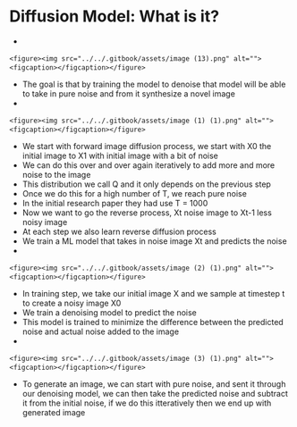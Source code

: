 # Diffusion Model: What is it?

*

    <figure><img src="../../.gitbook/assets/image (13).png" alt=""><figcaption></figcaption></figure>
* The goal is that by training the model to denoise that model will be able to take in pure noise and from it synthesize a novel image
*

    <figure><img src="../../.gitbook/assets/image (1) (1).png" alt=""><figcaption></figcaption></figure>
* We start with forward image diffusion process, we start with X0 the initial image to X1 with initial image with a bit of noise
* We can do this over and over again iteratively to add more and more noise to the image
* This distribution we call Q and it only depends on the previous step
* Once we do this for a high number of T, we reach pure noise
* In the initial research paper they had use T = 1000
* Now we want to go the reverse process, Xt noise image to Xt-1 less noisy image
* At each step we also learn reverse diffusion process
* We train a ML model that takes in noise image Xt and predicts the noise
*

    <figure><img src="../../.gitbook/assets/image (2) (1).png" alt=""><figcaption></figcaption></figure>
* In training step, we take our initial image X and we sample at timestep t to create a noisy image X0
* We train a denoising model to predict the noise&#x20;
* This model is trained to minimize the difference between the predicted noise and actual noise added to the image
*

    <figure><img src="../../.gitbook/assets/image (3) (1).png" alt=""><figcaption></figcaption></figure>
* To generate an image, we can start with pure noise, and sent it through our denoising model, we can then take the predicted noise and subtract it from the initial noise, if we do this itteratively then we end up with generated image

